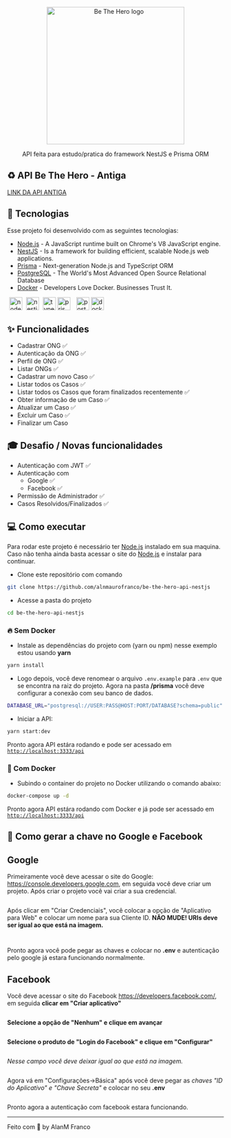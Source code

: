 <p align="center">
  <a href="https://github.com/alnmaurofranco/WeekOmniStack11-be-the-hero" target="blank"><img src="https://raw.githubusercontent.com/alnmaurofranco/WeekOmniStack11-be-the-hero/40296d741acb9655c372bf0a9c9661d796074eda/frontend/src/assets/logo.svg" width="320" alt="Be The Hero logo" /></a>
</p>

<p align="center">API feita para estudo/pratica do framework NestJS e Prisma ORM</p>

## ♻ API Be The Hero - Antiga
[LINK DA API ANTIGA](https://github.com/alnmaurofranco/WeekOmniStack11-be-the-hero/blob/master/backend)

## 🚀 Tecnologias
Esse projeto foi desenvolvido com as seguintes tecnologias:
* [Node.js](https://nodejs.org/en/) - A JavaScript runtime built on Chrome's V8 JavaScript engine.
* [NestJS](https://docs.nestjs.com/) - Is a framework for building efficient, scalable Node.js web applications.
* [Prisma](https://prisma.io/) - Next-generation Node.js and TypeScript ORM
* [PostgreSQL](https://www.postgresql.org/) - The World's Most Advanced Open Source Relational Database
* [Docker](https://www.docker.com/) - Developers Love Docker. Businesses Trust It.
<p>
<img src="https://cdn.svgporn.com/logos/nodejs-icon.svg" alt="nodejs" width="30" height="30" style="margin-left: 5px;"/>
<img src="https://cdn.svgporn.com/logos/nestjs.svg" alt="nestjs" width="30" height="30" style="margin-left: 5px;"/>
<img src="https://cdn.svgporn.com/logos/typescript-icon.svg" alt="typescript" width="30" height="30" style="margin-left: 5px;"/>
<img src="https://cdn.svgporn.com/logos/prisma.svg" alt="prisma" width="30" heigth="30" style="margin-right: 5px;" />
<img src="https://cdn.svgporn.com/logos/postgresql.svg" alt="postgresql" width="30" height="30" style="margin-left: 5px;"/>
<img src="https://cdn.svgporn.com/logos/docker-icon.svg" alt="docker" width="30" heigth="30" style="margin-right: 5px;" />

## ✨ Funcionalidades
- Cadastrar ONG ✅
- Autenticação da ONG ✅
- Perfil de ONG ✅
- Listar ONGs ✅
- Cadastrar um novo Caso ✅
- Listar todos os Casos ✅
- Listar todos os Casos que foram finalizados recentemente ✅
- Obter informação de um Caso ✅
- Atualizar um Caso ✅
- Excluir um Caso ✅
- Finalizar um Caso

## 🎓 Desafio / Novas funcionalidades
- Autenticação com JWT ✅
- Autenticação com
  - Google ✅
  - Facebook ✅
- Permissão de Administrador ✅
- Casos Resolvidos/Finalizados ✅

## 💻 Como executar
Para rodar este projeto é necessário ter [Node.js](https://nodejs.org/) instalado em sua maquina. Caso não tenha ainda basta acessar o site do [Node.js](https://nodejs.org/) e instalar para continuar.

- Clone este repositório com comando
```bash
git clone https://github.com/alnmaurofranco/be-the-hero-api-nestjs
```
- Acesse a pasta do projeto
```bash
cd be-the-hero-api-nestjs
```
### **🔥 Sem Docker**
- Instale as dependências do projeto com (yarn ou npm) nesse exemplo estou usando **yarn**
```bash
yarn install
```
- Logo depois, você deve renomear o arquivo `.env.example` para `.env` que se encontra na raiz do projeto. Agora na pasta **/prisma** você deve configurar a conexão com seu banco de dados.

```bash
DATABASE_URL="postgresql://USER:PASS@HOST:PORT/DATABASE?schema=public"
```

- Iniciar a API:
```bash
yarn start:dev
```

Pronto agora API estára rodando e pode ser acessado em [`http://localhost:3333/api`](http://localhost:3333/api)

### **🐳 Com Docker**
- Subindo o container do projeto no Docker utilizando o comando abaixo:
```bash
docker-compose up -d
```

Pronto agora API estára rodando com Docker e já pode ser acessado em [`http://localhost:3333/api`](http://localhost:3333/api)

## 🔑 Como gerar a chave no Google e Facebook

## Google
Primeiramente você deve acessar o site do Google: https://console.developers.google.com, em seguida você deve criar um projeto. Após criar o projeto você vai criar a sua credencial.
<p>
<img src=".github/screens/google-1.jpg" alt=""/>
</p>

Após clicar em "Criar Credenciais", você colocar a opção de "Aplicativo para Web" e colocar um nome para sua Cliente ID. **NÃO MUDE! URIs deve ser igual ao que está na imagem.**
<p>
<img src=".github/screens/google-2.jpg" alt=""/>
</p>
<p>
<img src=".github/screens/google-3.jpg" alt=""/>
</p>

Pronto agora você pode pegar as chaves e colocar no **.env** e autenticação pelo google já estara funcionando normalmente.

## Facebook
Você deve acessar o site do Facebook https://developers.facebook.com/, em seguida **clicar em "Criar aplicativo"**
<p>
<img src=".github/screens/facebook-1.jpg" alt=""/>
</p>

**Selecione a opção de "Nenhum" e clique em avançar**

<p>
<img src=".github/screens/facebook-2.jpg" alt=""/>
</p>

**Selecione o produto de "Login do Facebook" e clique em "Configurar"**

<p>
<img src=".github/screens/facebook-3.jpg" alt=""/>
</p>

*Nesse campo você deve deixar igual ao que está na imagem.*

<p>
<img src=".github/screens/facebook-4.jpg" alt=""/>
</p>

Agora vá em "Configurações->Básica" após você deve pegar as *chaves "ID do Aplicativo" e "Chave Secreta"* e colocar no seu **.env**

<p>
<img src=".github/screens/facebook-5.jpg" alt=""/>
</p>

Pronto agora a autenticação com facebook estara funcionando.

---
Feito com 💚 by AlanM Franco
